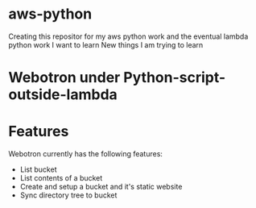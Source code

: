 # aws-python
Creating this repositor for my aws python work and the eventual lambda python work I want to learn
New things I am trying to learn

# Webotron under Python-script-outside-lambda

# Features

Webotron currently has the following features:

- List bucket
- List contents of a bucket
- Create and setup a bucket and it's static website
- Sync directory tree to bucket